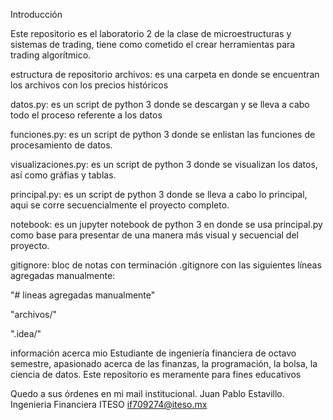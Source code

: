 Introducción

Este repositorio es el laboratorio 2 de la clase de microestructuras y sistemas de trading, tiene como cometido el crear herramientas para trading algorítmico. 

estructura de repositorio 
archivos: es una carpeta en donde se encuentran los archivos con los precios históricos

datos.py:  es un script de python 3 donde se descargan y se lleva a cabo todo el proceso referente a los datos

funciones.py: es un script de python 3 donde se enlistan las funciones de procesamiento de datos. 

visualizaciones.py: es un script de python 3 donde se visualizan los datos, así como gráfias y tablas. 

principal.py: es un script de python 3 donde se lleva a cabo lo principal, aqui se corre secuencialmente el proyecto completo. 

notebook: es un jupyter notebook de python 3 en donde se usa principal.py como base para presentar de una manera más visual y secuencial del proyecto. 

gitignore: bloc de notas con terminación .gitignore con las siguientes líneas agregadas manualmente:

"# lineas agregadas manualmente"

"archivos/"

".idea/"




información acerca mio
Estudiante de ingeniería financiera de octavo semestre, apasionado acerca de las finanzas, la programación, la bolsa, la ciencia de datos. Este repositorio es meramente para fines educativos 


Quedo a sus órdenes en mi mail institucional.
Juan Pablo Estavillo. Ingenieria Financiera ITESO if709274@iteso.mx
